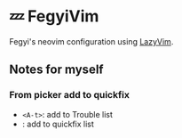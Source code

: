 # 💤 FegyiVim

Fegyi's neovim configuration using [LazyVim](https://github.com/LazyVim/LazyVim).

## Notes for myself

### From picker add to quickfix

- `<A-t>`: add to Trouble list
- <C-q>: add to quickfix list
